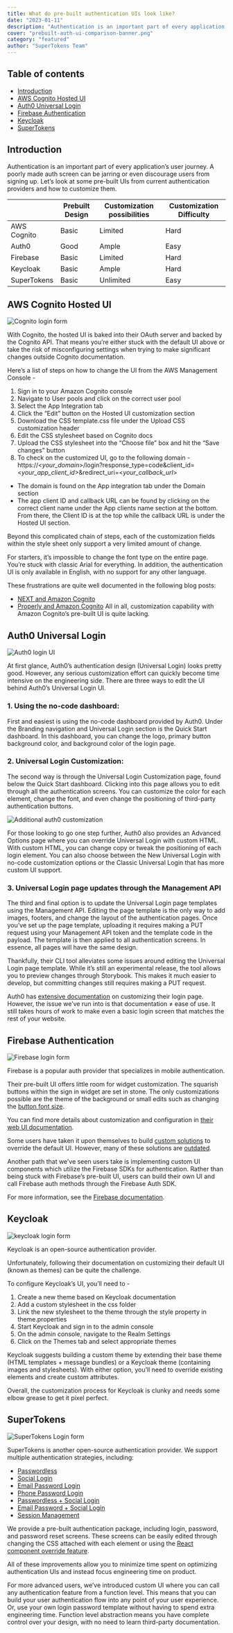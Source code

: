 ```yaml
---
title: What do pre-built authentication UIs look like? 
date: "2023-01-11"
description: "Authentication is an important part of every application’s user journey. A poorly made auth screen can be jarring or even discourage users from signing up. Let’s look at some pre-built UIs from current authentication providers and how to customize them"
cover: "prebuilt-auth-ui-comparison-banner.png"
category: "featured"
author: "SuperTokens Team"
---
```


## Table of contents
- [Introduction](#introduction)
- [AWS Cognito Hosted UI](#aws-cognito-hosted-ui)
- [Auth0 Universal Login](#auth0-universal-login)
- [Firebase Authentication](#firebase-authentication)
- [Keycloak](#keycloak)
- [SuperTokens](#supertokens)


## Introduction

Authentication is an important part of every application’s user journey. A poorly made auth screen can be jarring or even discourage users from signing up. Let’s look at some pre-built UIs from current authentication providers and how to customize them.

|  	| Prebuilt Design 	| Customization possibilities 	| Customization Difficulty 	|
|---	|---	|---	|---	|
| AWS Cognito 	| Basic 	| Limited 	| Hard 	|
| Auth0 	| Good 	| Ample 	| Easy 	|
| Firebase 	| Basic 	| Limited 	| Hard 	|
| Keycloak 	| Basic 	| Ample 	| Hard 	|
| SuperTokens 	| Basic 	| Unlimited 	| Easy 	|

## AWS Cognito Hosted UI

![Cognito login form](./cognito_login_form.png)

With Cognito, the hosted UI is baked into their OAuth server and backed by the Cognito API. That means you’re either stuck with the default UI above or take the risk of misconfiguring settings when trying to make significant changes outside Cognito documentation.

Here’s a list of steps on how to change the UI from the AWS Management Console -

1. Sign in to your Amazon Cognito console
2. Navigate to User pools and click on the correct user pool
3. Select the App Integration tab
4. Click the “Edit” button on the Hosted UI customization section
5. Download the CSS template.css file under the Upload CSS customization header
6. Edit the CSS stylesheet based on Cognito docs
7. Upload the CSS stylesheet into the “Choose file” box and hit the “Save changes” button
8. To check on the customized UI, go to the following domain -https://<*your_domain*>/login?response_type=code&client_id=<*your_app_client_id*>&redirect_uri=<*your_callback_url*>
  - The domain is found on the App integration tab under the Domain section
  - The app client ID and callback URL can be found by clicking on the correct client name under the App clients name section at the bottom. From there, the Client ID is at the top while the callback URL is under the Hosted UI section.

Beyond this complicated chain of steps, each of the customization fields within the style sheet only support a very limited amount of change.

For starters, it’s impossible to change the font type on the entire page. You’re stuck with classic Arial for everything. In addition, the authentication UI is only available in English, with no support for any other language.

These frustrations are quite well documented in the following blog posts:
- [NEXT and Amazon Cognito](https://medium.com/collaborne-engineering/replace-cognito-hosted-ui-d7619d037036)
- [Properly and Amazon Cognito](https://inside.properly.ca/customizing-amazon-cognitos-hosted-ui-but-it-won-t-do-that-fd8a153a5f4a)
All in all, customization capability with Amazon Cognito’s pre-built UI is quite lacking.



## Auth0 Universal Login

![Auth0 login UI](./auth0_login_form.png)

At first glance, Auth0’s authentication design (Universal Login) looks pretty good. However, any serious customization effort can quickly become time intensive on the engineering side.
There are three ways to edit the UI behind Auth0’s Universal Login UI.


### 1. Using the no-code dashboard:
First and easiest is using the no-code dashboard provided by Auth0. Under the Branding navigation and Universal Login section is the Quick Start dashboard. In this dashboard, you can change the logo, primary button background color, and background color of the login page.

### 2. Universal Login Customization:
The second way is through the Universal Login Customization page, found below the Quick Start dashboard. Clicking into this page allows you to edit through all the authentication screens. You can customize the color for each element, change the font, and even change the positioning of third-party authentication buttons.

![Additional auth0 customization](./auth0_customization_options.png)

For those looking to go one step further, Auth0 also provides an Advanced Options page where you can override Universal Login with custom HTML. With custom HTML, you can change copy or tweak the positioning of each login element. You can also choose between the New Universal Login with no-code customization options or the Classic Universal Login that has more custom UI support.

### 3. Universal Login page updates through the Management API

The third and final option is to update the Universal Login page templates using the Management API. Editing the page template is the only way to add images, footers, and change the layout of the authentication pages. Once you’ve set up the page template, uploading it requires making a PUT request using your Management API token and the template code in the payload. The template is then applied to all authentication screens. In essence, all pages will have the same design.

Thankfully, their CLI tool alleviates some issues around editing the Universal Login page template. While it’s still an experimental release, the tool allows you to preview changes through Storybook. This makes it much easier to develop, but committing changes still requires making a PUT request.

Auth0 has [extensive documentation](https://auth0.com/docs/customize) on customizing their login page. However, the issue we’ve run into is that documentation ≠ ease of use. It still takes hours of work to make even a basic login screen that matches the rest of your website.


## Firebase Authentication

![Firebase login form](./firebase_login_form.png)


Firebase is a popular auth provider that specializes in mobile authentication.

Their pre-built UI offers little room for widget customization. The squarish buttons within the sign in widget are set in stone. The only customizations possible are the theme of the background or small edits such as changing the [button font size](https://github.com/firebase/firebaseui-web/issues/595).


You can find more details about customization and configuration in [their web UI documentation](https://github.com/firebase/firebaseui-web/blob/master/README.md#customizing-firebaseui-for-authentication).

Some users have taken it upon themselves to build [custom solutions](https://github.com/firebase/FirebaseUI-Android/issues/229#issuecomment-236868365) to override the default UI. However, many of these solutions are [outdated](https://github.com/firebase/FirebaseUI-Android/issues/1477).


Another path that we’ve seen users take is implementing custom UI components which utilize the Firebase SDKs for authentication. Rather than being stuck with Firebase’s pre-built UI, users can build their own UI and call Firebase auth methods through the Firebase Auth SDK. 

For more information, see the [Firebase documentation](https://firebase.google.com/docs/build).



## Keycloak

![keycloak login form](./keycloak_login.png)

Keycloak is an open-source authentication provider.

Unfortunately, following their documentation on customizing their default UI (known as themes) can be quite the challenge.

To configure Keycloak’s UI, you’ll need to -

1. Create a new theme based on Keycloak documentation
2. Add a custom stylesheet in the css folder
3. Link the new stylesheet to the theme through the style property in theme.properties
4. Start Keycloak and sign in to the admin console
5. On the admin console, navigate to the Realm Settings
6. Click on the Themes tab and select appropriate themes


Keycloak suggests building a custom theme by extending their base theme (HTML templates + message bundles) or a Keycloak theme (containing images and stylesheets). With either option, you’ll need to override existing elements and create custom attributes.

Overall, the customization process for Keycloak is clunky and needs some elbow grease to get it pixel perfect.

## SuperTokens
![SuperTokens Login form](./supertokens_login_form.png)

SuperTokens is another open-source authentication provider. We support multiple authentication strategies, including: 
- [Passwordless](https://supertokens.com/docs/passwordless/introduction)
- [Social Login](https://supertokens.com/docs/thirdparty/introduction)
- [Email Password Login](https://supertokens.com/docs/emailpassword/introduction)
- [Phone Password Login](https://supertokens.com/docs/phonepassword/introduction)
- [Passwordless + Social Login](https://supertokens.com/docs/thirdpartypasswordless/introduction)
- [Email Password + Social Login](https://supertokens.com/docs/thirdpartyemailpassword/introduction)
- [Session Management](https://supertokens.com/docs/session/introduction)

We provide a pre-built authentication package, including login, password, and password reset screens. These screens can be easily edited through changing the CSS attached with each element or using the [React component override feature](https://supertokens.com/docs/thirdpartyemailpassword/advanced-customizations/react-component-override/about).

All of these improvements allow you to minimize time spent on optimizing authentication UIs and instead focus engineering time on product. 

For more advanced users, we’ve introduced custom UI where you can call any authentication feature from a function level. This means that you can build your user authentication flow into any point of your user experience. Or, use your own login password template without having to spend extra engineering time. Function level abstraction means you have complete control over your design, with no need to learn third-party documentation.
